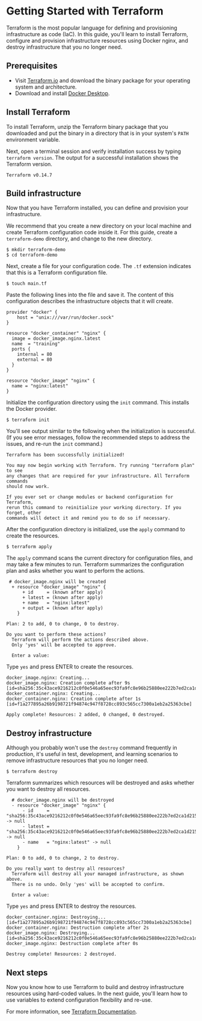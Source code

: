 # Getting Started with Terraform

Terraform is the most popular language for defining and provisioning infrastructure as code (IaC). In this guide, you'll learn to install Terraform, configure and provision infrastructure resources using Docker nginx, and destroy infrastructure that you no longer need.

## Prerequisites 
 - Visit [Terraform.io](https://www.terraform.io/downloads.html) and download the binary package for your operating system and architecture. 
 - Download and install [Docker Desktop](https://www.docker.com/products/docker-desktop).


## Install Terraform

To install Terraform, unzip the Terraform binary package that you downloaded and put the binary in a directory that is in your system's `PATH` environment variable. 

Next, open a terminal session and verify installation success by typing `terraform version`. The output for a successful installation shows the Terraform version.

```shell
Terraform v0.14.7
```

## Build infrastructure

Now that you have Terraform installed, you can define and provision your infrastructure. 

We recommend that you create a new directory on your local machine and create Terraform configuration code inside it. For this guide, create a `terraform-demo` directory, and change to the new directory.

```shell
$ mkdir terraform-demo
$ cd terraform-demo
```

Next, create a file for your configuration code. The `.tf` extension indicates that this is a Terraform configuration file. 

```shell
$ touch main.tf
```

Paste the following lines into the file and save it. The content of this configuration describes the infrastructure objects that it will create. 

```hcl
provider "docker" {
    host = "unix:///var/run/docker.sock"
}

resource "docker_container" "nginx" {
  image = docker_image.nginx.latest
  name  = "training"
  ports {
    internal = 80
    external = 80
  }
}

resource "docker_image" "nginx" {
  name = "nginx:latest"
}
```

Initialize the configuration directory using the `init` command. This installs the Docker provider.

```shell
$ terraform init
```
You'll see output similar to the following when the initialization is successful. (If you see error messages, follow the recommended steps to address the issues, and re-run the `init` command.)

```shell
Terraform has been successfully initialized!

You may now begin working with Terraform. Try running "terraform plan" to see
any changes that are required for your infrastructure. All Terraform commands
should now work.

If you ever set or change modules or backend configuration for Terraform,
rerun this command to reinitialize your working directory. If you forget, other
commands will detect it and remind you to do so if necessary.
```

After the configuration directory is initialized, use the `apply` command to create the resources. 

```shell
$ terraform apply
```

The `apply` command scans the current directory for configuration files, and may take a few minutes to run. Terraform summarizes the configuration plan and asks whether you want to perform the actions. 

```shell
 # docker_image.nginx will be created
  + resource "docker_image" "nginx" {
      + id     = (known after apply)
      + latest = (known after apply)
      + name   = "nginx:latest"
      + output = (known after apply)
    }

Plan: 2 to add, 0 to change, 0 to destroy.

Do you want to perform these actions?
  Terraform will perform the actions described above.
  Only 'yes' will be accepted to approve.

  Enter a value:
```
Type `yes` and press ENTER to create the resources.

```shell
docker_image.nginx: Creating...
docker_image.nginx: Creation complete after 9s [id=sha256:35c43ace9216212c0f0e546a65eec93fa9fc8e96b25880ee222b7ed2ca1d2151nginx:latest]
docker_container.nginx: Creating...
docker_container.nginx: Creation complete after 1s [id=f1a277895a26b9198721f94874c947f8728cc893c565cc7300a1eb2a25363cbe]

Apply complete! Resources: 2 added, 0 changed, 0 destroyed.
```

## Destroy infrastructure

Although you probably won't use the `destroy` command frequently in production, it's useful in test, development, and learning scenarios to remove infrastructure resources that you no longer need.

```shell
$ terraform destroy
```

Terraform summarizes which resources will be destroyed and asks whether you want to destroy all resources.

```shell
  # docker_image.nginx will be destroyed
  - resource "docker_image" "nginx" {
      - id     = "sha256:35c43ace9216212c0f0e546a65eec93fa9fc8e96b25880ee222b7ed2ca1d2151nginx:latest" -> null
      - latest = "sha256:35c43ace9216212c0f0e546a65eec93fa9fc8e96b25880ee222b7ed2ca1d2151" -> null
      - name   = "nginx:latest" -> null
    }

Plan: 0 to add, 0 to change, 2 to destroy.

Do you really want to destroy all resources?
  Terraform will destroy all your managed infrastructure, as shown above.
  There is no undo. Only 'yes' will be accepted to confirm.

  Enter a value:
```
Type `yes` and press ENTER to destroy the resources.

```shell
docker_container.nginx: Destroying... [id=f1a277895a26b9198721f94874c947f8728cc893c565cc7300a1eb2a25363cbe]
docker_container.nginx: Destruction complete after 2s
docker_image.nginx: Destroying... [id=sha256:35c43ace9216212c0f0e546a65eec93fa9fc8e96b25880ee222b7ed2ca1d2151nginx:latest]
docker_image.nginx: Destruction complete after 0s

Destroy complete! Resources: 2 destroyed.
```

## Next steps

Now you know how to use Terraform to build and destroy infrastructure resources using hard-coded values. In the next guide, you'll learn how to use variables to extend configuration flexibility and re-use.

For more information, see [Terraform Documentation](https://www.terraform.io/docs/index.html).


